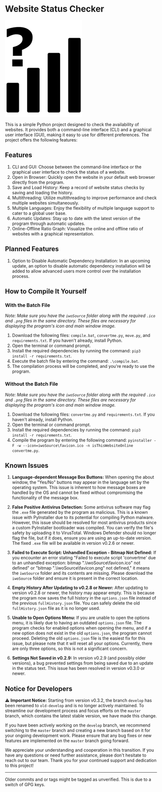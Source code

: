 # Website Status Checker

![Website Status Checker](https://github.com/jinx420/isThisWebsiteOnline/blob/master/iwoSource/favicon.png?raw=true)

This is a simple Python project designed to check the availability of websites. It provides both a command-line interface (CLI) and a graphical user interface (GUI), making it easy to use for different preferences. The project offers the following features:

## Features

1. CLI and GUI: Choose between the command-line interface or the graphical user interface to check the status of a website.
2. Open in Browser: Quickly open the website in your default web browser directly from the program.
3. Save and Load History: Keep a record of website status checks by saving and loading the history.
4. Multithreading: Utilize multithreading to improve performance and check multiple websites simultaneously.
5. Multiple Languages: Enjoy the flexibility of multiple language support to cater to a global user base.
6. Automatic Updates: Stay up to date with the latest version of the program through automatic updates.
7. Online-Offline Ratio Graph: Visualize the online and offline ratio of websites with a graphical representation.

## Planned Features

1. Option to Disable Automatic Dependency Installation: In an upcoming update, an option to disable automatic dependency installation will be added to allow advanced users more control over the installation process.

## How to Compile It Yourself

### With the Batch File

*Note: Make sure you have the `iwoSource` folder along with the required `.ico` and `.png` files in the same directory. These files are necessary for displaying the program's icon and main window image.*

1. Download the following files: `compile.bat`, `convertme.py`, `move.py`, and `requirements.txt`. If you haven't already, install Python.
2. Open the terminal or command prompt.
3. Install the required dependencies by running the command: `pip3 install -r requirements.txt`.
4. Execute the batch file by entering the command: `.\compile.bat`.
5. The compilation process will be completed, and you're ready to use the program.

### Without the Batch File

*Note: Make sure you have the `iwoSource` folder along with the required `.ico` and `.png` files in the same directory. These files are necessary for displaying the program's icon and main window image.*

1. Download the following files: `convertme.py` and `requirements.txt`. If you haven't already, install Python.
2. Open the terminal or command prompt.
3. Install the required dependencies by running the command: `pip3 install -r requirements.txt`.
4. Compile the program by entering the following command: `pyinstaller -F -w --icon=iwoSource\favicon.ico -n isThisWebsiteOnline convertme.py`.

## Known Issues

1. **Language-dependent Message Box Buttons:** When opening the about window, the "Yes/No" buttons may appear in the language set by the operating system. This issue is inherent to how message boxes are handled by the OS and cannot be fixed without compromising the functionality of the message box.

2. **False Positive Antivirus Detection:** Some antivirus software may flag the `.exe` file generated by the program as malicious. This is a known issue with PyInstaller due to its potential for compiling Python malware. However, this issue should be resolved for most antivirus products since a custom PyInstaller bootloader was compiled. You can verify the file's safety by uploading it to VirusTotal. Windows Defender should no longer flag the file, but if it does, ensure you are using an up-to-date version. The fixed `.exe` file will be available in version v0.2.6 or newer.

3. **Failed to Execute Script: Unhandled Exception - Bitmap Not Defined:** If you encounter an error stating "Failed to execute script 'convertme' due to an unhandled exception: bitmap ".\iwoSource\favicon.ico" not defined" or "bitmap ".\iwoSource\favicon.png" not defined," it means the `iwoSource` folder and its contents are missing. Please download the `iwoSource` folder and ensure it is present in the correct location.

4. **Empty History After Updating to v0.2.8 or Newer:** After updating to version v0.2.8 or newer, the history may appear empty. This is because the program now saves the full history in the `options.json` file instead of the previous `fullHistory.json` file. You can safely delete the old `fullHistory.json` file as it is no longer used.

5. **Unable to Open Options Menu:** If you are unable to open the options menu, it is likely due to having an outdated `options.json` file. The program checks for enabled options when opening the menu, and if a new option does not exist in the old `options.json`, the program cannot proceed. Deleting the old `options.json` file is the easiest fix for this issue, but please note that it will reset all your options. Currently, there are only three options, so this is not a significant concern.

6. **Settings Not Saved in v0.2.9:** In version v0.2.9 (and possibly older versions), a bug prevented settings from being saved due to an update in the status text. This issue has been resolved in version v0.3.0 or newer.

## Notice for Developers

⚠️ **Important Notice:** Starting from version v0.3.2, the branch `develop` has been renamed to `old-develop` and is no longer actively maintained. To streamline our development process and focus efforts on the `master` branch, which contains the latest stable version, we have made this change.

If you have been actively working on the `develop` branch, we recommend switching to the `master` branch and creating a new branch based on it for your ongoing development work. Please ensure that any bug fixes or new features are implemented on the `master` branch going forward.

We appreciate your understanding and cooperation in this transition. If you have any questions or need further assistance, please don't hesitate to reach out to our team. Thank you for your continued support and dedication to this project!

---

Older commits and or tags might be tagged as unverified. This is due to a switch of GPG keys.
